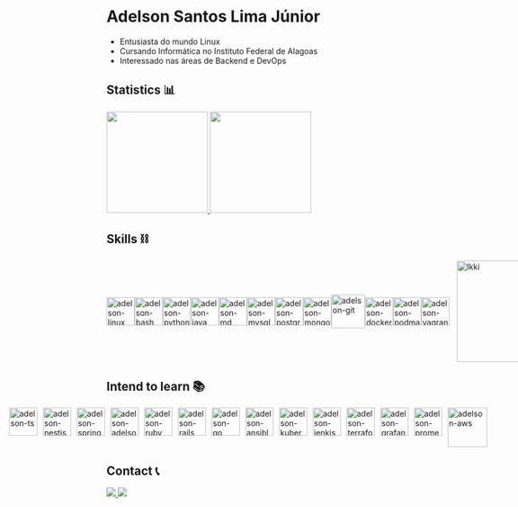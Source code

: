 # Adelson Santos Lima Júnior

+ Entusiasta do mundo Linux
+ Cursando Informática no Instituto Federal de Alagoas
+ Interessado nas áreas de Backend e DevOps

## Statistics 📊

<div>
  <a href="https://github.com/adelsonsljunior">
    <img height="180em" src="https://github-readme-stats.vercel.app/api?username=adelsonsljunior&show_icons=true&theme=dark&include_all_commits=true&count_private=true"/>
    <img height="180em" src="https://github-readme-stats.vercel.app/api/top-langs/?username=adelsonsljunior&layout=compact&langs_count=7&hide=html,cpp&theme=dark"/>
  </a>  
</div>

## Skills ⛓️

<div style="display: flex; flex-direction: row; gap: 10px; align-items: center">
  <div style="display: flex; align-items: center;">
    <img alt="adelson-linux" height="50" width="50" src="https://cdn.jsdelivr.net/gh/devicons/devicon/icons/linux/linux-original.svg" />          
    <img alt="adelson-bash" height="50" width="50" src="https://cdn.jsdelivr.net/gh/devicons/devicon/icons/bash/bash-original.svg" />
    <img alt="adelson-python" height="50" width="50" src="https://cdn.jsdelivr.net/gh/devicons/devicon/icons/python/python-original-wordmark.svg" />
    <img alt="adelson-java" height="50" width="50" src="https://cdn.jsdelivr.net/gh/devicons/devicon/icons/java/java-original-wordmark.svg" />
    <img alt="adelson-md" height="50" width="50" src="https://cdn.jsdelivr.net/gh/devicons/devicon/icons/markdown/markdown-original.svg" />        
    <img alt="adelson-mysql" height="50" width="50" src="https://cdn.jsdelivr.net/gh/devicons/devicon/icons/mysql/mysql-original-wordmark.svg" />
    <img alt="adelson-postgres" height="50" width="50" src="https://cdn.jsdelivr.net/gh/devicons/devicon/icons/postgresql/postgresql-original-wordmark.svg" />
    <img alt="adelson-mongo" height="50" width="50" src="https://cdn.jsdelivr.net/gh/devicons/devicon/icons/mongodb/mongodb-plain-wordmark.svg" />          
    <img alt="adelson-git" height="60" width="60" src="https://cdn.jsdelivr.net/gh/devicons/devicon/icons/git/git-plain-wordmark.svg" />
    <img alt="adelson-docker"  height= "50" src="https://cdn.jsdelivr.net/gh/devicons/devicon/icons/docker/docker-original-wordmark.svg" />
    <img alt="adelson-podman" height= "50" src="https://cdn.jsdelivr.net/gh/devicons/devicon/icons/podman/podman-original.svg" />
    <img alt="adelson-vagrant" height= "50" src="https://cdn.jsdelivr.net/gh/devicons/devicon/icons/vagrant/vagrant-original.svg" />   
  </div>
  <div>
    <img alt="Ikki" align="right" width="180" src="https://media.tenor.com/k1aUPAfpo_AAAAAC/ave-f%C3%A9nix-ikki.gif">
  </div>
</div>

## Intend to learn 📚

<div style="display: flex; flex-direction: row; gap: 10px; vertical-align: middle; justify-content: center">
  
  <img alt="adelson-ts" height="50" width="50" src="https://cdn.jsdelivr.net/gh/devicons/devicon/icons/typescript/typescript-original.svg" />
  <img alt="adelson-nestjs" height="50" width="50" src="https://cdn.jsdelivr.net/gh/devicons/devicon/icons/nestjs/nestjs-plain-wordmark.svg" />
  <img alt="adelson-spring" height="50" width="50" src="https://cdn.jsdelivr.net/gh/devicons/devicon/icons/spring/spring-original-wordmark.svg" />
  <img alt="adelson-adelson" height="50" width="50" src="https://cdn.jsdelivr.net/gh/devicons/devicon/icons/redis/redis-plain-wordmark.svg" />
  <img alt="adelson-ruby" height="50" width="50" src="https://cdn.jsdelivr.net/gh/devicons/devicon/icons/ruby/ruby-plain-wordmark.svg">
  <img alt="adelson-rails" height="50" width="50"  src="https://cdn.jsdelivr.net/gh/devicons/devicon/icons/rails/rails-plain-wordmark.svg" />
  <img alt="adelson-go" height="50" width="50" src="https://cdn.jsdelivr.net/gh/devicons/devicon/icons/go/go-original-wordmark.svg" />
  <img alt="adelson-ansible" height="50" width="50" src="https://cdn.jsdelivr.net/gh/devicons/devicon/icons/ansible/ansible-original-wordmark.svg" />  
  <img alt="adelson-kubernetes" height="50" width="50" src="https://cdn.jsdelivr.net/gh/devicons/devicon/icons/kubernetes/kubernetes-plain-wordmark.svg" />
  <img alt="adelson-jenkis" height="50" width="50" src="https://cdn.jsdelivr.net/gh/devicons/devicon/icons/jenkins/jenkins-original.svg" />
  <img alt="adelson-terraform" height="50" width="50" src="https://cdn.jsdelivr.net/gh/devicons/devicon/icons/terraform/terraform-original-wordmark.svg" />
  <img alt="adelson-grafana" height="50" width="50" src="https://cdn.jsdelivr.net/gh/devicons/devicon/icons/grafana/grafana-original-wordmark.svg" />
  <img alt="adelson-prometheus" height="50" width="50" src="https://cdn.jsdelivr.net/gh/devicons/devicon/icons/prometheus/prometheus-original.svg" />
  <img alt="adelson-aws"  height="70" width="70" src="https://cdn.jsdelivr.net/gh/devicons/devicon/icons/amazonwebservices/amazonwebservices-original-wordmark.svg" />    
</div>

## Contact 📞

<div>
  <a href="mailto:junioradelsonst@gmail.com" alt="adelson-gmail" target="_blank">
    <img src="https://img.shields.io/badge/gmail-F74141?style=for-the-badge&logoColor=white&logo=gmail&link=mailto:mail.junioradelsonst@gmail.com"/>
  </a>
  <a href="https://www.linkedin.com/in/adelson-junior-a764a8262/" alt="adelson-linkedin" target="_blank">
    <img src="https://img.shields.io/badge/Adelson%20Júnior-0e76a8?style=for-the-badge&logo=Linkedin&link=https://www.linkedin.com/in/adelson-junior-a764a8262/"/>
  </a>
</div>
